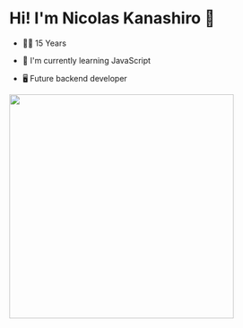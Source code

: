 <h1> Hi! I'm Nicolas Kanashiro 👋 </h1>
<ul> <li>👨‍🎓 15 Years</li></ul>
<ul> <li>🌱 I'm currently learning JavaScript </li> </ul>
<ul> <li>🖥 Future backend developer </li> </ul>

<img width="400px" align="left" src="https://github-readme-stats.vercel.app/api/top-langs/?username=nkhora7&hide=html&layout=compact&theme=buefy" />  


